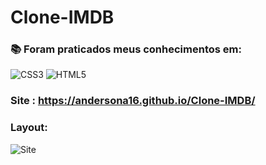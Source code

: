 # Clone-IMDB



### 📚 Foram praticados meus conhecimentos em:
![CSS3](https://img.shields.io/badge/-CSS3-549FDE?style=flat-square&logo=css3&logoColor=white)
![HTML5](https://img.shields.io/badge/-HTML5-E34F26?style=flat-square&logo=html5&logoColor=white)

### Site : https://andersona16.github.io/Clone-IMDB/




### Layout: 
![Site](https://user-images.githubusercontent.com/50804511/112763724-0090d180-8fdc-11eb-99a9-26062111d45d.png)
